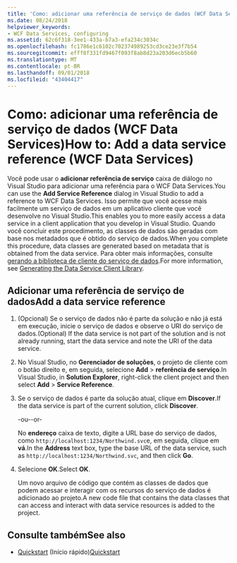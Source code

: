 ```yaml
---
title: 'Como: adicionar uma referência de serviço de dados (WCF Data Services)'
ms.date: 08/24/2018
helpviewer_keywords:
- WCF Data Services, configuring
ms.assetid: 62c6f318-3ee1-433a-b7a3-efa234c3034c
ms.openlocfilehash: fc1786e1c6102c702374989253cd3ce23e3f7b54
ms.sourcegitcommit: efff8f331fd9467f093f8ab8d23a203d6ecb5b60
ms.translationtype: MT
ms.contentlocale: pt-BR
ms.lasthandoff: 09/01/2018
ms.locfileid: "43404417"
---
```

# <a name="how-to-add-a-data-service-reference-wcf-data-services"></a><span data-ttu-id="dd495-102">Como: adicionar uma referência de serviço de dados (WCF Data Services)</span><span class="sxs-lookup"><span data-stu-id="dd495-102">How to: Add a data service reference (WCF Data Services)</span></span>

<span data-ttu-id="dd495-103">Você pode usar o **adicionar referência de serviço** caixa de diálogo no Visual Studio para adicionar uma referência para o WCF Data Services.</span><span class="sxs-lookup"><span data-stu-id="dd495-103">You can use the **Add Service Reference** dialog in Visual Studio to add a reference to WCF Data Services.</span></span> <span data-ttu-id="dd495-104">Isso permite que você acesse mais facilmente um serviço de dados em um aplicativo cliente que você desenvolve no Visual Studio.</span><span class="sxs-lookup"><span data-stu-id="dd495-104">This enables you to more easily access a data service in a client application that you develop in Visual Studio.</span></span> <span data-ttu-id="dd495-105">Quando você concluir este procedimento, as classes de dados são geradas com base nos metadados que é obtido do serviço de dados.</span><span class="sxs-lookup"><span data-stu-id="dd495-105">When you complete this procedure, data classes are generated based on metadata that is obtained from the data service.</span></span> <span data-ttu-id="dd495-106">Para obter mais informações, consulte [gerando a biblioteca de cliente do serviço de dados](../../../../docs/framework/data/wcf/generating-the-data-service-client-library-wcf-data-services.md).</span><span class="sxs-lookup"><span data-stu-id="dd495-106">For more information, see [Generating the Data Service Client Library](../../../../docs/framework/data/wcf/generating-the-data-service-client-library-wcf-data-services.md).</span></span>

## <a name="add-a-data-service-reference"></a><span data-ttu-id="dd495-107">Adicionar uma referência de serviço de dados</span><span class="sxs-lookup"><span data-stu-id="dd495-107">Add a data service reference</span></span>

1. <span data-ttu-id="dd495-108">(Opcional) Se o serviço de dados não é parte da solução e não já está em execução, inicie o serviço de dados e observe o URI do serviço de dados.</span><span class="sxs-lookup"><span data-stu-id="dd495-108">(Optional) If the data service is not part of the solution and is not already running, start the data service and note the URI of the data service.</span></span>

2. <span data-ttu-id="dd495-109">No Visual Studio, no **Gerenciador de soluções**, o projeto de cliente com o botão direito e, em seguida, selecione **Add** > **referência de serviço**.</span><span class="sxs-lookup"><span data-stu-id="dd495-109">In Visual Studio, in **Solution Explorer**, right-click the client project and then select **Add** > **Service Reference**.</span></span>

3. <span data-ttu-id="dd495-110">Se o serviço de dados é parte da solução atual, clique em **Discover**.</span><span class="sxs-lookup"><span data-stu-id="dd495-110">If the data service is part of the current solution, click **Discover**.</span></span>

     <span data-ttu-id="dd495-111">-ou-</span><span class="sxs-lookup"><span data-stu-id="dd495-111">-or-</span></span>

     <span data-ttu-id="dd495-112">No **endereço** caixa de texto, digite a URL base do serviço de dados, como `http://localhost:1234/Northwind.svc`e, em seguida, clique em **vá**.</span><span class="sxs-lookup"><span data-stu-id="dd495-112">In the **Address** text box, type the base URL of the data service, such as `http://localhost:1234/Northwind.svc`, and then click **Go**.</span></span>

4. <span data-ttu-id="dd495-113">Selecione **OK**.</span><span class="sxs-lookup"><span data-stu-id="dd495-113">Select **OK**.</span></span>

     <span data-ttu-id="dd495-114">Um novo arquivo de código que contém as classes de dados que podem acessar e interagir com os recursos do serviço de dados é adicionado ao projeto.</span><span class="sxs-lookup"><span data-stu-id="dd495-114">A new code file that contains the data classes that can access and interact with data service resources is added to the project.</span></span>

## <a name="see-also"></a><span data-ttu-id="dd495-115">Consulte também</span><span class="sxs-lookup"><span data-stu-id="dd495-115">See also</span></span>

- <span data-ttu-id="dd495-116">[Quickstart](../../../../docs/framework/data/wcf/quickstart-wcf-data-services.md) (Início rápido)</span><span class="sxs-lookup"><span data-stu-id="dd495-116">[Quickstart](../../../../docs/framework/data/wcf/quickstart-wcf-data-services.md)</span></span>